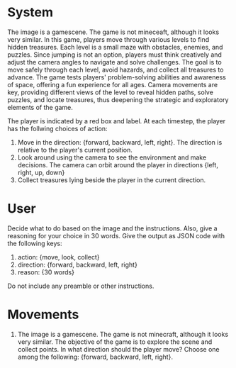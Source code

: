 # System

The image is a gamescene. The game is not mineceaft, although it looks very similar. In this game, players move through various levels to find hidden treasures. Each level is a small maze with obstacles, enemies, and puzzles. Since jumping is not an option, players must think creatively and adjust the camera angles to navigate and solve challenges. The goal is to move safely through each level, avoid hazards, and collect all treasures to advance. The game tests players' problem-solving abilities and awareness of space, offering a fun experience for all ages. Camera movements are key, providing different views of the level to reveal hidden paths, solve puzzles, and locate treasures, thus deepening the strategic and exploratory elements of the game.

The player is indicated by a red box and label. At each timestep, the player has the follwing choices of action:

1. Move in the direction: {forward, backward, left, right}. The direction is relative to the player's current position.
2. Look around using the camera to see the environment and make decisions. The camera can orbit around the player in directions {left, right, up, down}
3. Collect treasures lying beside the player in the current direction.

# User

Decide what to do based on the image and the instructions. Also, give a reasoning for your choice in 30 words. Give the output as JSON code with the following keys:

1. action: {move, look, collect}
2. direction: {forward, backward, left, right}
3. reason: {30 words}

Do not include any preamble or other instructions.

# Movements

1. The image is a gamescene. The game is not minecraft, although it looks very similar. The objective of the game is to explore the scene and collect points. In what direction should the player move? Choose one among the following: {forward, backward, left, right}.
